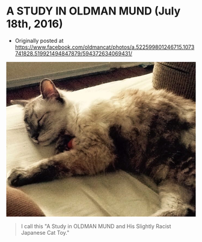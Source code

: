 # A STUDY IN OLDMAN MUND (July 18th, 2016)

 * Originally posted at https://www.facebook.com/oldmancat/photos/a.522599801246715.1073741828.519921494847879/594372634069431/

![A Study in OLDMAN MUND and His Slightly Racist Japanese Cat Toy](images/13692635_594372634069431_8281422951926885952_n.jpg)

> I call this "A Study in OLDMAN MUND and His Slightly Racist Japanese Cat Toy."


